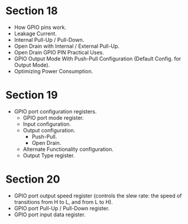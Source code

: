 # Section 18
* How GPIO pins work.
* Leakage Current.
* Internal Pull-Up / Pull-Down.
* Open Drain with Internal / External Pull-Up.
* Open Drain GPIO PIN Practical Uses.
* GPIO Output Mode With Push-Pull Configuration (Default Config. for Output Mode).
* Optimizing Power Consumption.

# Section 19
* GPIO port configuration registers.
    * GPIO port mode register.
    * Input configuration.
    * Output configuration.
        * Push-Pull.
        * Open Drain.
    * Alternate Functionality configuration.
    * Output Type register.

# Section 20
* GPIO port output speed register (controls the slew rate: the speed of transitions from H to L, and from L to H).
* GPIO port Pull-Up / Pull-Down register.
* GPIO port input data register.
